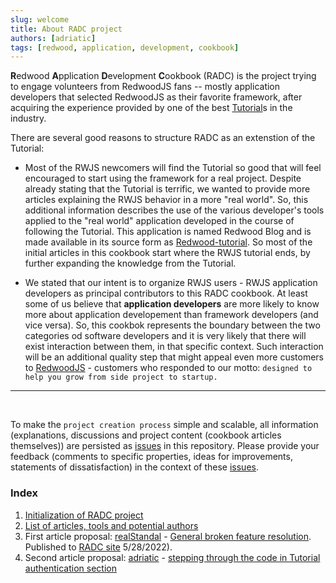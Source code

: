 ```yaml
---
slug: welcome
title: About RADC project
authors: [adriatic]
tags: [redwood, application, development, cookbook]
---
```


**R**edwood **A**pplication **D**evelopment **C**ookbook (RADC) is the project trying to engage volunteers from RedwoodJS fans -- mostly application developers that selected RedwoodJS as their favorite framework, after  acquiring the experience provided by one of the best [Tutorial](https://redwoodjs.com/docs/tutorial/foreword)s in the industry.

There are several good reasons to structure RADC as an extenstion of the Tutorial:

- Most of the RWJS newcomers will find the Tutorial so good that will feel encouraged to start using the framework for a real project. Despite already stating that the Tutorial is terrific, we wanted to provide more articles explaining the RWJS behavior in a more "real world". So, this additional information describes the use of the various developer's tools applied to the "real world" application developed in the course of following the Tutorial. This application is named Redwood Blog and is made available in its source form as [Redwood-tutorial](https://github.com/redwoodjs/redwood-tutorial). So most of the initial articles in this cookbook start where the RWJS tutorial ends, by further expanding the knowledge from the Tutorial.

- We stated that our intent is to organize RWJS users - RWJS application developers as principal contributors to this RADC cookbook. At least some of us believe that **application developers** are more likely to know more about application developement than framework developers (and vice versa). So, this cookbok represents the boundary between the two categories od software developers and it is very likely that there will exist interaction between them, in that specific context. Such interaction will be an additional quality step that might appeal even more customers to [RedwoodJS](https://redwoodjs.com/) - customers who responded to our motto: `designed to help you grow from side project to startup.`

---
<br/>

To make the `project creation process` simple and scalable, all information (explanations, discussions and project content (cookbook articles themselves)) are persisted as [issues](https://github.com/adriatic/RADC/issues) in this repository. Please provide your feedback (comments to specific properties, ideas for improvements, statements of dissatisfaction) in the context of these [issues](https://github.com/adriatic/RADC/issues). 

### Index

1. [Initialization of RADC project](https://github.com/adriatic/RADC/issues/3#issue-1242355648)
2. [List of articles, tools and potential authors](https://github.com/adriatic/RADC/issues/3#issuecomment-1132239638)
3. First article proposal: [realStandal](https://github.com/realStandal) - [General broken feature resolution](https://github.com/adriatic/RADC/issues/5). Published to [RADC site](https://rw-community.org/how%20to/reinstall%20rw/) 5/28/2022).
4. Second article proposal: [adriatic](https://github.com/adriatic) -  [stepping through the code in Tutorial authentication section](https://github.com/adriatic/RADC/issues/4#issue-1243406438)
